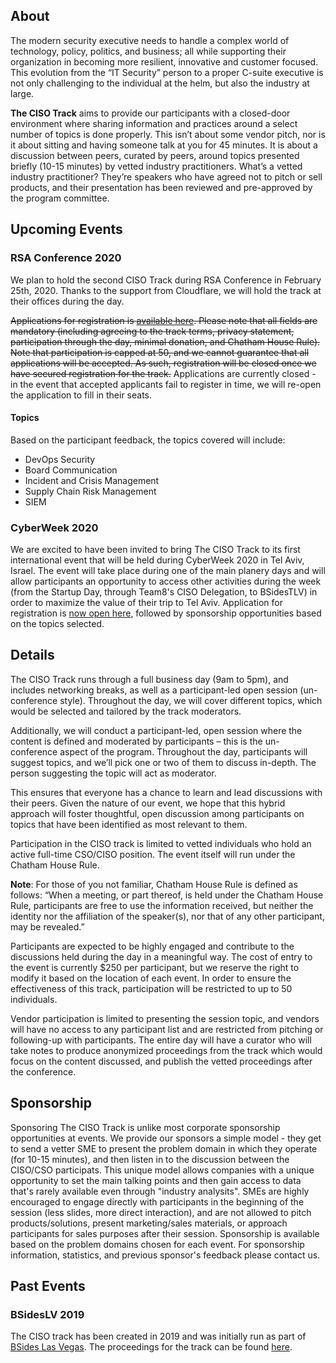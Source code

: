 ## About

The modern security executive needs to handle a complex world of technology, policy, politics, and business; all while supporting their organization in becoming more resilient, innovative and customer focused. This evolution from the “IT Security” person to a proper C-suite executive is not only challenging to the individual at the helm, but also the industry at large.

**The CISO Track** aims to provide our participants with a closed-door environment where sharing information and practices around a select number of topics is done properly. This isn’t about some vendor pitch, nor is it about sitting and having someone talk at you for 45 minutes. It is about a discussion between peers, curated by peers, around topics presented briefly (10-15 minutes) by vetted industry practitioners. What’s a vetted industry practitioner? They’re speakers who have agreed not to pitch or sell products, and their presentation has been reviewed and pre-approved by the program committee.

## Upcoming Events
### RSA Conference 2020
We plan to hold the second CISO Track during RSA Conference in February 25th, 2020. Thanks to the support from Cloudflare, we will hold the track at their offices during the day.

~~Applications for registration is [available here](https://forms.gle/kc1uNB8Y8N7KRkL78). Please note that all fields are mandatory (including agreeing to the track terms, privacy statement, participation through the day, minimal donation, and Chatham House Rule). Note that participation is capped at 50, and we cannot guarantee that all applications will be accepted. As such, registration will be closed once we have secured registration for the track.~~
Applications are currently closed - in the event that accepted applicants fail to register in time, we will re-open the application to fill in their seats.

#### Topics ####
Based on the participant feedback, the topics covered will include:
+ DevOps Security
+ Board Communication
+ Incident and Crisis Management
+ Supply Chain Risk Management
+ SIEM

### CyberWeek 2020
We are excited to have been invited to bring The CISO Track to its first international event that will be held during CyberWeek 2020 in Tel Aviv, Israel. The event will take place during one of the main planery days and will allow participants an opportunity to access other activities during the week (from the Startup Day, through Team8's CISO Delegation, to BSidesTLV) in order to maximize the value of their trip to Tel Aviv.
Application for registration is [now open here](cw2020application), followed by sponsorship opportunities based on the topics selected.

## Details

The CISO Track runs through a full business day (9am to 5pm), and includes networking breaks, as well as a participant-led open session (un-conference style). Throughout the day, we will cover different topics, which would be selected and tailored by the track moderators.

Additionally, we will conduct a participant-led, open session where the content is defined and moderated by participants – this is the un-conference aspect of the program. Throughout the day, participants will suggest topics, and we’ll pick one or two of them to discuss in-depth. The person suggesting the topic will act as moderator.

This ensures that everyone has a chance to learn and lead discussions with their peers. Given the nature of our event, we hope that this hybrid approach will foster thoughtful, open discussion among participants on topics that have been identified as most relevant to them.

Participation in the CISO track is limited to vetted individuals who hold an active full-time CSO/CISO position. The event itself will run  under the Chatham House Rule.

**Note**: For those of you not familiar, Chatham House Rule is defined as follows: “When a meeting, or part thereof, is held under the Chatham House Rule, participants are free to use the information received, but neither the identity nor the affiliation of the speaker(s), nor that of any other participant, may be revealed.”

Participants are expected to be highly engaged and contribute to the discussions held during the day in a meaningful way. The cost of entry to the event is currently $250 per participant, but we reserve the right to modify it based on the location of each event. In order to ensure the effectiveness of this track, participation will be restricted to up to 50 individuals.

Vendor participation is limited to presenting the session topic, and vendors will have no access to any participant list and are restricted from pitching or following-up with participants. The entire day will have a curator who will take notes to produce anonymized proceedings from the track which would focus on the content discussed, and publish the vetted proceedings after the conference.

## Sponsorship
Sponsoring The CISO Track is unlike most corporate sponsorship opportunities at events. We provide our sponsors a simple model - they get to send a vetter SME to present the problem domain in which they operate (for 10-15 minutes), and then listen in to the discussion between the CISO/CSO participats. This unique model allows companies with a unique opportunity to set the main talking points and then gain access to data that's rarely available even through "industry analysits". SMEs are highly encouraged to engage directly with participants in the beginning of the session (less slides, more direct interaction), and are not allowed to pitch products/solutions, present marketing/sales materials, or approach participants for sales purposes after their session.
Sponsorship is available based on the problem domains chosen for each event.
For sponsorship information, statistics, and previous sponsor's feedback please contact us.

## Past Events
### BSidesLV 2019
The CISO track has been created in 2019 and was initially run as part of [BSides Las Vegas](https://www.bsideslv.org/ciso-track/).
The proceedings for the track can be found [here](CISO%20Track%20-%20BSidesLV%202019.pdf).
